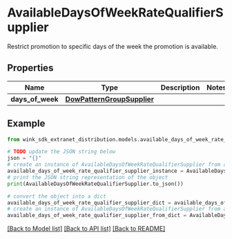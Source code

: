 # AvailableDaysOfWeekRateQualifierSupplier

Restrict promotion to specific days of the week the promotion is available.

## Properties

Name | Type | Description | Notes
------------ | ------------- | ------------- | -------------
**days_of_week** | [**DowPatternGroupSupplier**](DowPatternGroupSupplier.md) |  | 

## Example

```python
from wink_sdk_extranet_distribution.models.available_days_of_week_rate_qualifier_supplier import AvailableDaysOfWeekRateQualifierSupplier

# TODO update the JSON string below
json = "{}"
# create an instance of AvailableDaysOfWeekRateQualifierSupplier from a JSON string
available_days_of_week_rate_qualifier_supplier_instance = AvailableDaysOfWeekRateQualifierSupplier.from_json(json)
# print the JSON string representation of the object
print(AvailableDaysOfWeekRateQualifierSupplier.to_json())

# convert the object into a dict
available_days_of_week_rate_qualifier_supplier_dict = available_days_of_week_rate_qualifier_supplier_instance.to_dict()
# create an instance of AvailableDaysOfWeekRateQualifierSupplier from a dict
available_days_of_week_rate_qualifier_supplier_from_dict = AvailableDaysOfWeekRateQualifierSupplier.from_dict(available_days_of_week_rate_qualifier_supplier_dict)
```
[[Back to Model list]](../README.md#documentation-for-models) [[Back to API list]](../README.md#documentation-for-api-endpoints) [[Back to README]](../README.md)



